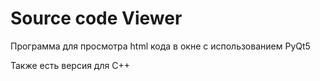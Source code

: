 # Source code Viewer
Программа для просмотра html кода в окне с использованием PyQt5

Также есть версия для C++
